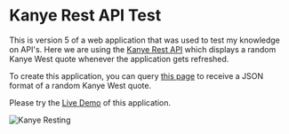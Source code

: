 # Kanye Rest API Test

This is version 5 of a web application that was used to test my knowledge on API's. Here we are using the [Kanye Rest API](https://kanye.rest/) which displays a random Kanye West quote whenever the application gets refreshed.

To create this application, you can query [this page](https://api.kanye.rest/) to receive a JSON format of a random Kanye West quote.

Please try the [Live Demo](https://ken-yokohama.github.io/react-app-test/) of this application.

![Kanye Resting](https://img-9gag-fun.9cache.com/photo/amLOq6V_460s.jpg)

